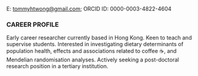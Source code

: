 E: tommyhtwong@gmail.com;
ORCID ID: 0000-0003-4822-4604

### CAREER PROFILE

Early career researcher currently based in Hong Kong. Keen to teach and supervise students. Interested in investigating dietary determinants of population health, effects and associations related to coffee :coffee:, and Mendelian randomisation analyses. Actively seeking a post-doctoral research position in a tertiary institution.
